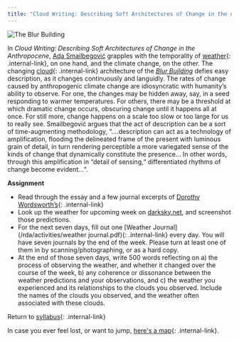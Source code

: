 ```yaml
---
title: "Cloud Writing: Describing Soft Architectures of Change in the Anthropocene"
---
```


![The Blur Building](/rda/assets/cloud-writing.png)


In *Cloud Writing: Describing Soft Architectures of Change in the Anthropocene*, [Ada Smailbegović](https://vivo.brown.edu/display/asmailbe) grapples with the temporality of [weather](/rda/weather/cccf-weather){: .internal-link}, on one hand, and the climate change, on the other. The changing [cloud](/rda/weather/clouds){: .internal-link} architecture of the [*Blur Building*](https://dsrny.com/project/blur-building) defies easy description, as it changes continuously and languidly. The rates of change caused by anthropogenic climate change are idiosyncratic with humanity’s ability to observe. For one, the changes may be hidden away, say, in a seed responding to warmer temperatures. For others, there may be a threshold at which dramatic change occurs, obscuring change until it happens all at once. For still more, change happens on a scale too slow or too large for us to really see. Smailbegović argues that the act of description can be a sort of time-augmenting methodology, “….description can act as a technology of amplification, flooding the delineated frame of the present with luminous grain of detail, in turn rendering perceptible a more variegated sense of the kinds of change that dynamically constitute the presence… In other words, through this amplification in “detail of sensing,“ differentiated rhythms of change become evident…“.

**Assignment**
- Read through the essay and a few journal excerpts of [Dorothy Wordsworth’s](/rda/fictions/journal-wordsworth){: .internal-link}
- Look up the weather for upcoming week on [darksky.net](https://darksky.net/forecast/40.7127,-74.0059/us12/en), and screenshot those predictions. 
- For the next seven days, fill out one [Weather Journal](/rda/activities/weather journal.pdf){: .internal-link} every day. You will have seven journals by the end of the week. Please turn at least one of them in by scanning/photographing, or as a hard copy.
- At the end of those seven days, write 500 words reflecting on a) the process of observing the weather, and whether it changed over the course of the week, b) any coherence or dissonance between the weather predictions and your observations, and c) the weather you experienced and its relationships to the clouds you observed. Include the names of the clouds you observed, and the weather often associated with these clouds.

Return to [syllabus](/rda/cccf-syllabus){: .internal-link}

In case you ever feel lost, or want to jump, [here's a map](/rda/cccf-map){: .internal-link}.